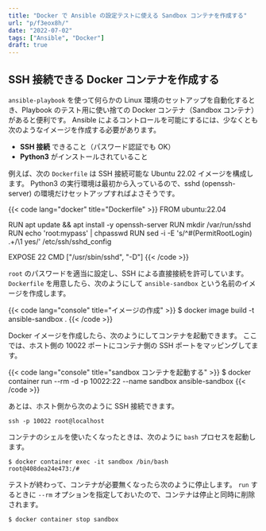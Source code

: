```yaml
---
title: "Docker で Ansible の設定テストに使える Sandbox コンテナを作成する"
url: "p/f3eox8h/"
date: "2022-07-02"
tags: ["Ansible", "Docker"]
draft: true
---
```


SSH 接続できる Docker コンテナを作成する
----

`ansible-playbook` を使って何らかの Linux 環境のセットアップを自動化するとき、Playbook のテスト用に使い捨ての Docker コンテナ（Sandbox コンテナ）があると便利です。
Ansible によるコントロールを可能にするには、少なくとも次のようなイメージを作成する必要があります。

- __SSH 接続__ できること（パスワード認証でも OK）
- __Python3__ がインストールされていること

例えば、次の `Dockerfile` は SSH 接続可能な Ubuntu 22.02 イメージを構成します。
Python3 の実行環境は最初から入っているので、sshd (openssh-server) の環境だけセットアップすればよさそうです。

{{< code lang="docker" title="Dockerfile" >}}
FROM ubuntu:22.04

RUN apt update && apt install -y openssh-server
RUN mkdir /var/run/sshd
RUN echo 'root:mypass' | chpasswd
RUN sed -i -E 's/^#(PermitRootLogin) .+/\1 yes/' /etc/ssh/sshd_config

EXPOSE 22
CMD ["/usr/sbin/sshd", "-D"]
{{< /code >}}

`root` のパスワードを適当に設定し、SSH による直接接続を許可しています。
`Dockerfile` を用意したら、次のようにして `ansible-sandbox` という名前のイメージを作成します。

{{< code lang="console" title="イメージの作成" >}}
$ docker image build -t ansible-sandbox .
{{< /code >}}

Docker イメージを作成したら、次のようにしてコンテナを起動できます。
ここでは、ホスト側の 10022 ポートにコンテナ側の SSH ポートをマッピングしてます。

{{< code lang="console" title="sandbox コンテナを起動する" >}}
$ docker container run --rm -d -p 10022:22 --name sandbox ansible-sandbox
{{< /code >}}

あとは、ホスト側から次のように SSH 接続できます。

```console
ssh -p 10022 root@localhost
```

コンテナのシェルを使いたくなったときは、次のように `bash` プロセスを起動します。

```console
$ docker container exec -it sandbox /bin/bash
root@408dea24e473:/#
```

テストが終わって、コンテナが必要無くなったら次のように停止します。
`run` するときに `--rm` オプションを指定しておいたので、コンテナは停止と同時に削除されます。

```console
$ docker container stop sandbox
```

